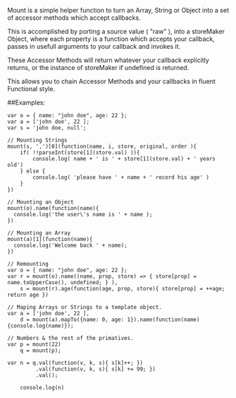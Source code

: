 Mount is a simple helper function to turn an Array, String or Object 
into a set of accessor methods which accept callbacks.

This is accomplished by porting a source value ( "raw" ), into a storeMaker
Object, where each property is a function which accepts your callback, passes 
in usefull arguments to your callback and invokes it.

These Accessor Methods will return whatever your callback explicitly returns,
or the instance of storeMaker if undefined is returned.

This allows you to chain Accessor Methods and your callbacks in fluent
Functional style.

##Examples:

```
var o = { name: "john doe", age: 22 };
var a = ['john doe', 22 ];
var s = 'john doe, null';

// Mounting Strings
mount(s, ',')[0](function(name, i, store, original, order ){
    if( !!parseInt(store[1](store.val) )){
        console.log( name + ' is ' + store[1](store.val) + ' years old')
    } else {
        console.log( 'please have ' + name + ' record his age' )
    }
}) 

// Mounting an Object
mount(o).name(function(name){
  console.log('the user\'s name is ' + name );
}) 

// Mounting an Array
mount(a)[1](function(name){
  console.log('Welcome back ' + name);
})
    
// Remounting
var o = { name: "john doe", age: 22 };
var r = mount(o).name((name, prop, store) => { store[prop] = name.toUpperCase(), undefined; } ),
    s = mount(r).age(function(age, prop, store){ store[prop] = ++age; return age })

// Maping Arrays or Strings to a template object.
var a = ['john doe', 22 ],
    d = mount(a).mapTo({name: 0, age: 1}).name(function(name){console.log(name)});
    
// Numbers & the rest of the primatives.
var p = mount(22)
    q = mount(p);

var n = q.val(function(v, k, s){ s[k]++; })
         .val(function(v, k, s){ s[k] += 99; })
         .val();

    console.log(n)

```
